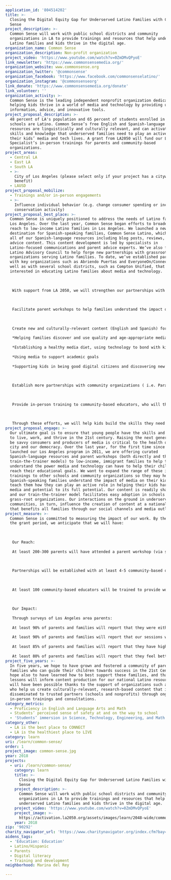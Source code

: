 ```yaml
---
application_id: '804514202'
title: >-
  Closing the Digital Equity Gap for Underserved Latino Families with Common
  Sense
project_description: >-
  Common Sense will work with public school districts and community
  organizations in LA to provide trainings and resources that help underserved
  Latino families and kids thrive in the digital age.
organization_name: Common Sense
organization_description: Non-profit organization
project_video: 'https://www.youtube.com/watch?v=0ZmDMvQPyoE'
link_newsletter: 'https://www.commonsensemedia.org/'
organization_website: www.commonsense.org
organization_twitter: '@commonsense'
organization_facebook: 'https://www.facebook.com/commonsenselatino/'
organization_instagram: '@commonsenseorg'
link_donate: 'https://www.commonsensemedia.org/donate'
link_volunteer: ''
organization_activity: >-
  Common Sense is the leading independent nonprofit organization dedicated to
  helping kids thrive in a world of media and technology by providing unbiased
  information, advice, and innovative tools.
project_proposal_description: >-
  48 percent of LA's population and 65 percent of students enrolled in public
  schools are Latino. Common Sense’s free English and Spanish-language online
  resources are linguistically and culturally relevant, and can activate the
  skills and knowledge that underserved families need to play an active role in
  their kids’ media and tech lives. A grant from LA2050 will fund our Latino
  Specialist’s in-person trainings for parents and community-based
  organizations.
project_areas:
  - Central LA
  - East LA
  - South LA
  - >-
    City of Los Angeles (please select only if your project has a citywide
    benefit)
  - LAUSD
project_proposal_mobilize:
  - Trainings and/or in-person engagements
  - >-
    Influence individual behavior (e.g. change consumer spending or increase
    conservation activity)
project_proposal_best_place: >-
  Common Sense is uniquely positioned to address the needs of Latino families in
  Los Angeles. Over the last year, Common Sense began efforts to broaden our
  reach to low-income Latino families in Los Angeles. We launched a new
  destination for Spanish-speaking families, Common Sense Latino, which features
  all of our Spanish-language resources including blog posts, reviews, and
  advice content. This content development is led by specialists in
  Latino-focused communications and parent advice experts. We’ve also formed a
  Latino Advisory Council to help forge new partnerships with grassroots LA
  organizations serving Latino families. To date, we’ve established partnerships
  with key organizations such as Abriendo Puertas and EveryoneOn/ConnectHome, as
  well as with several school districts, such as Compton Unified, that are
  interested in educating Latino families about media and technology. 
   
   
   
   With support from LA 2050, we will strengthen our partnerships with these organizations as well as build relationships with additional nonprofits working with Latino families. These partnerships allow us to bring the content we are creating at the national level directly to parents locally. Specifically, we will engage in the following activities: 
   
   
   
   Facilitate parent workshops to help families understand the impact of media and how to best guide their kids - a unique opportunity for families who are not tech savvy to understand better the digital world, identify tools to support their kids goals, feel safe so they can learn. 
   
   
   
   Create new and culturally-relevant content (English and Spanish) for families, including tip sheets, recommended lists, and other parent-facing resources covering a wide range of topics including:
   
   *Helping families discover and use quality and age-appropriate media with their kids
   
   *Establishing a healthy media diet, using technology to bond with kids, and media that brings family together
   
   *Using media to support academic goals
   
   *Supporting kids in being good digital citizens and discovering new ways that technology can empower kids’ learning at home and in school
   
   
   
   Establish more partnerships with community organizations ( i.e. Para Los Ninos, First 5 LA) to disseminate our content with the families they serve.
   
   
   
   Provide in-person training to community-based educators, who will then provide workshops to families on media and technology issues
   
   
   
   Through these efforts, we will help kids build the skills they need to harness technology for learning and life - from using the internet safely and responsibly to using media and technology to optimize learning. Our award-winning Digital Citizenship program covers media balance and well being, digital footprint and identity, privacy and safety, relationships and communication, digital drama, cyberbullying and hate speech, and news and media literacy. This comprehensive work will be executed by a team of people in our LA office, supported by our national staff who are creating the programmatic resources.
project_proposal_engage: >-
  Our ultimate goal is to ensure that young people have the skills and knowledge
  to live, work, and thrive in the 21st century. Raising the next generation to
  be savvy consumers and producers of media is critical to the health of our
  city and our democracy. Over the last year, for the first time since we
  launched our Los Angeles program in 2011, we are offering curated
  Spanish-language resources and parent workshops (both directly and through a
  train-the-trainer models) to low-income, immigrant families to help them
  understand the power media and technology can have to help their children
  reach their educational goals. We want to expand the range of these in-person
  trainings to other schools and community organizations so they may help more
  Spanish-speaking families understand the impact of media on their kids and
  teach them how they can play an active role in helping their kids harness
  media and potential to its full potential. Our content is readily sharable,
  and our train-the-trainer model facilitates easy adoption in schools and
  grass-root organizations. Our interactions on the ground in underserved
  communities, in turn, influence the creation of content at a national level
  that benefits all families through our social channels and media outlets.
project_measure: >-
  Common Sense is committed to measuring the impact of our work. By the end of
  the grant period, we anticipate that we will have:
   
   
   
   Our Reach:
   
   At least 200-300 parents will have attended a parent workshop (via schools or community partners). These workshops offer a better understanding of the digital world, identify tools that support the educational goals of the family, and allow underserved parents to feel welcome in a safe environment for learning. 
   
   
   
   Partnerships will be established with at least 4-5 community-based organizations in LA who will disseminate Common Sense content.
   
   
   
   At least 100 community-based educators will be trained to provide workshops to families on media and technology issues. All participants in the train-the-trainer programs will receive recognition for being agents of changes in their community as a Common Sense Technology Champion.
   
    
   
   Our Impact:
   
   Through surveys of Los Angeles area parents:
   
   At least 90% of parents and families will report that they were either “very satisfied” or “satisfied” with Common Sense sessions 
   
   At least 90% of parents and families will report that our sessions were of “high quality” or “quality.” 
   
   At least 85% of parents and families will report that they have higher levels of confidence in helping guide their kids to be good digital citizens
   
   At least 80% of parents and families will report that they feel better educated on where they can go to access more information and support on digital tools to support learning at home
project_five_years: >-
  In five years, we hope to have grown and fostered a community of parents and
  families who can guide their children towards success in the 21st Century. We
  hope also to have learned how to best support these families, and that these
  lessons will inform content production for our national Latino resources. This
  will have been possible thanks to the support of organizations such as LA2050,
  who help us create culturally-relevant, research-based content that is
  disseminated to trusted partners (schools and nonprofits) through ongoing
  in-person trainings and consultations.
category_metrics:
  - Proficiency in English and Language Arts and Math
  - Students’ perceived sense of safety at and on the way to school
  - 'Students’ immersion in Science, Technology, Engineering, and Math content'
category_other:
  - LA is the best place to CONNECT
  - LA is the healthiest place to LIVE
category: learn
uri: /learn/common-sense/
order: 1
project_image: common-sense.jpg
year: 2018
projects:
  - uri: /learn/common-sense/
    category: learn
    title: >-
      Closing the Digital Equity Gap for Underserved Latino Families with Common
      Sense
    project_description: >-
      Common Sense will work with public school districts and community
      organizations in LA to provide trainings and resources that help
      underserved Latino families and kids thrive in the digital age.
    project_video: 'https://www.youtube.com/watch?v=0ZmDMvQPyoE'
    project_image: >-
      https://activation.la2050.org/assets/images/learn/2048-wide/common-sense.jpg
    year: 2018
zip: '90292'
charity_navigator_url: 'https://www.charitynavigator.org/index.cfm?bay=search.profile&ein=412024986'
aidens_tags:
  - 'Education: Education'
  - Latino/Hispanic
  - Parents
  - Digital literacy
  - Training and development
neighborhood: Marina del Rey

---
```

